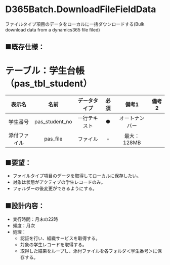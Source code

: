 # D365Batch.DownloadFileFieldData
ファイルタイプ項目のデータをローカルに一括ダウンロードする(Bulk download data from a dynamics365 file filed)

## ■既存仕様：
# テーブル：学生台帳（pas_tbl_student）
| 表示名 | 名前 | データタイプ | 必須 | 備考1 | 備考2 |
|:---:|:---:|:---:|:---:|:---:|:---:|
|学生番号 |pas_student_no |一行テキスト |● |オートナンバー | | 
|添付ファイル |pas_file |ファイル |-|最大：128MB | |


## ■要望：
- ファイルタイプ項目のデータを取得してローカルに保存したい。
- 対象は状態がアクティブの学生レコードのみ。
- フォルダーの後変更ができるようにする。

## ■設計内容：
- 実行時間：月末の22時
- 頻度：月次
- 処理：
  - 認証を行い、組織サービスを取得する。
  - 対象の学生レコードを取得する。
  - 取得した結果をループし、添付ファイルを各フォルダ＜学生番号＞に保存する。

